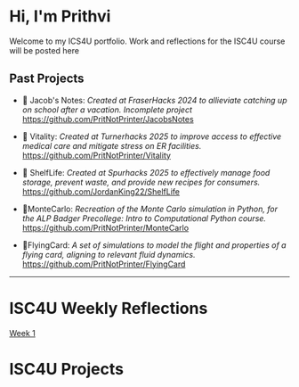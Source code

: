 # Hi, I'm Prithvi
Welcome to my ICS4U portfolio. Work and reflections for the ISC4U course will be posted here

## Past Projects
- 🔧 Jacob's Notes: *Created at FraserHacks 2024 to allieviate catching up on school after a vacation. Incomplete project*
https://github.com/PritNotPrinter/JacobsNotes
  
- 🔧 Vitality: *Created at Turnerhacks 2025 to improve access to effective medical care and mitigate stress on ER facilities.*
https://github.com/PritNotPrinter/Vitality
  
- 🔧 ShelfLife: *Created at Spurhacks 2025 to effectively manage food storage, prevent waste, and provide new recipes for consumers.*
https://github.com/JordanKing22/ShelfLife
  
- 🔧MonteCarlo: *Recreation of the Monte Carlo simulation in Python, for the ALP Badger Precollege: Intro to Computational Python course.*
https://github.com/PritNotPrinter/MonteCarlo
  
- 🔧FlyingCard: *A set of simulations to model the flight and properties of a flying card, aligning to relevant fluid dynamics.* 
https://github.com/PritNotPrinter/FlyingCard

---
# ISC4U Weekly Reflections
  [Week 1](/posts/first_reflection.md)

# ISC4U Projects


